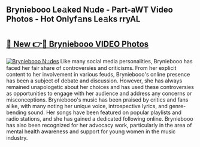 ## Bryniebooo Le𝚊ked N𝚞de - Part-aWT Video Photos - Hot Onlyf𝚊ns Le𝚊ks rryAL

# <h2><a href="http://ab8220.deff.icu/?id=Bryniebooo">🔗 New 👉🔴 Bryniebooo VIDEO Photos</a></h2>

[![Bryniebooo N𝚞des](https://i.imgur.com/rIISA9y.gif)](http://ab8220.deff.icu/?id=Bryniebooo)
Like many social media personalities, Bryniebooo has faced her fair share of controversies and criticisms. From her explicit content to her involvement in various feuds, Bryniebooo's online presence has been a subject of debate and discussion. However, she has always remained unapologetic about her choices and has used these controversies as opportunities to engage with her audience and address any concerns or misconceptions. Bryniebooo's music has been praised by critics and fans alike, with many noting her unique voice, introspective lyrics, and genre-bending sound. Her songs have been featured on popular playlists and radio stations, and she has gained a dedicated following online. Bryniebooo has also been recognized for her advocacy work, particularly in the area of mental health awareness and support for young women in the music industry.
